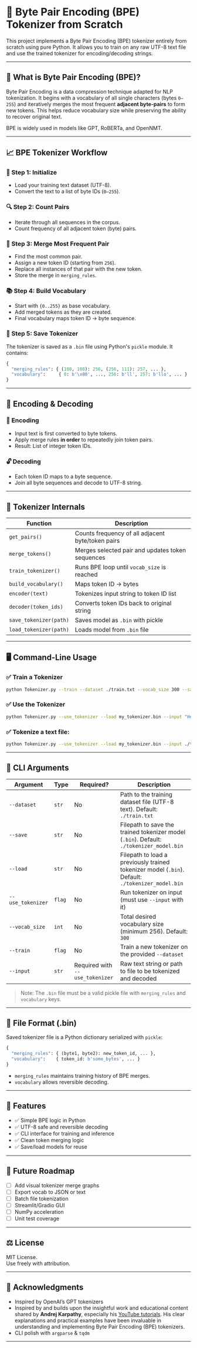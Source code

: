 # 🧠 Byte Pair Encoding (BPE) Tokenizer from Scratch

This project implements a Byte Pair Encoding (BPE) tokenizer entirely from scratch using pure Python. It allows you to train on any raw UTF-8 text file and use the trained tokenizer for encoding/decoding strings.

---

## 📘 What is Byte Pair Encoding (BPE)?

Byte Pair Encoding is a data compression technique adapted for NLP tokenization. It begins with a vocabulary of all single characters (bytes `0–255`) and iteratively merges the most frequent **adjacent byte-pairs** to form new tokens. This helps reduce vocabulary size while preserving the ability to recover original text.

BPE is widely used in models like GPT, RoBERTa, and OpenNMT.

---

## 📈 BPE Tokenizer Workflow

### 🔧 Step 1: Initialize
- Load your training text dataset (UTF-8).
- Convert the text to a list of byte IDs (`0–255`).

### 🔍 Step 2: Count Pairs
- Iterate through all sequences in the corpus.
- Count frequency of all adjacent token (byte) pairs.

### 🔄 Step 3: Merge Most Frequent Pair
- Find the most common pair.
- Assign a new token ID (starting from `256`).
- Replace all instances of that pair with the new token.
- Store the merge in `merging_rules`.

### 📚 Step 4: Build Vocabulary
- Start with `{0..255}` as base vocabulary.
- Add merged tokens as they are created.
- Final vocabulary maps token ID → byte sequence.

### 💾 Step 5: Save Tokenizer
The tokenizer is saved as a `.bin` file using Python's `pickle` module. It contains:
```python
{
  "merging_rules": { (108, 108): 256, (256, 111): 257, ... },
  "vocabulary":     { 0: b'\x00', ..., 256: b'll', 257: b'llo', ... }
}
```

---

## 🧪 Encoding & Decoding

### 🔐 Encoding
- Input text is first converted to byte tokens.
- Apply merge rules **in order** to repeatedly join token pairs.
- Result: List of integer token IDs.

### 🔓 Decoding
- Each token ID maps to a byte sequence.
- Join all byte sequences and decode to UTF-8 string.

---

## 🧠 Tokenizer Internals

| Function                | Description                                             |
|-------------------------|---------------------------------------------------------|
| `get_pairs()`           | Counts frequency of all adjacent byte/token pairs       |
| `merge_tokens()`        | Merges selected pair and updates token sequences        |
| `train_tokenizer()`     | Runs BPE loop until `vocab_size` is reached             |
| `build_vocabulary()`    | Maps token ID → bytes                                   |
| `encoder(text)`         | Tokenizes input string to token ID list                 |
| `decoder(token_ids)`    | Converts token IDs back to original string              |
| `save_tokenizer(path)`  | Saves model as `.bin` with pickle                       |
| `load_tokenizer(path)`  | Loads model from `.bin` file                            |

---

## 🖥️ Command-Line Usage

### ✅ Train a Tokenizer

```bash
python Tokenizer.py --train --dataset ./train.txt --vocab_size 300 --save my_tokenizer.bin
```

### ✅ Use the Tokenizer

```bash
python Tokenizer.py --use_tokenizer --load my_tokenizer.bin --input "Hello world"
```

### ✅ Tokenize a text file:

```bash
python Tokenizer.py --use_tokenizer --load my_tokenizer.bin --input ./test.txt
```

---

## 🧾 CLI Arguments

| Argument            | Type      | Required? | Description |
|---------------------|-----------|-----------|-------------|
| `--dataset`         | `str`     | No        | Path to the training dataset file (UTF-8 text). Default: `./train.txt` |
| `--save`            | `str`     | No        | Filepath to save the trained tokenizer model (`.bin`). Default: `./tokenizer_model.bin` |
| `--load`            | `str`     | No        | Filepath to load a previously trained tokenizer model (`.bin`). Default: `./tokenizer_model.bin` |
| `--use_tokenizer`   | `flag`    | No        | Run tokenizer on input (must use `--input` with it) |
| `--vocab_size`      | `int`     | No        | Total desired vocabulary size (minimum 256). Default: `300` |
| `--train`           | `flag`    | No        | Train a new tokenizer on the provided `--dataset` |
| `--input`           | `str`     | Required with `--use_tokenizer` | Raw text string or path to file to be tokenized and decoded |

> Note: The `.bin` file must be a valid pickle file with `merging_rules` and `vocabulary` keys.

---

## 💾 File Format (.bin)

Saved tokenizer file is a Python dictionary serialized with `pickle`:
```python
{
  "merging_rules": { (byte1, byte2): new_token_id, ... },
  "vocabulary":    { token_id: b'some_bytes', ... }
}
```

- `merging_rules` maintains training history of BPE merges.
- `vocabulary` allows reversible decoding.

---

## 🌟 Features

- ✅ Simple BPE logic in Python
- ✅ UTF-8 safe and reversible decoding
- ✅ CLI interface for training and inference
- ✅ Clean token merging logic
- ✅ Save/load models for reuse

---

## 🔮 Future Roadmap

- [ ] Add visual tokenizer merge graphs
- [ ] Export vocab to JSON or text
- [ ] Batch file tokenization
- [ ] Streamlit/Gradio GUI
- [ ] NumPy acceleration
- [ ] Unit test coverage

---

## ⚖️ License

MIT License.  
Use freely with attribution.

---

## 🙏 Acknowledgments

- Inspired by OpenAI’s GPT tokenizers  
- Inspired by and builds upon the insightful work and educational content shared by **Andrej Karpathy**, especially his [YouTube tutorials](https://www.youtube.com/@AndrejKarpathy). His clear explanations and practical examples have been invaluable in understanding and implementing Byte Pair Encoding (BPE) tokenizers.
- CLI polish with `argparse` & `tqdm`  

---
